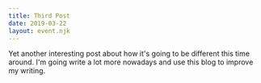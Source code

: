 ```yaml
---
title: Third Post
date: 2019-03-22
layout: event.njk
---
```


Yet another interesting post about how it's going to be different this time around. I'm going write a lot more nowadays and use this blog to improve my writing.
